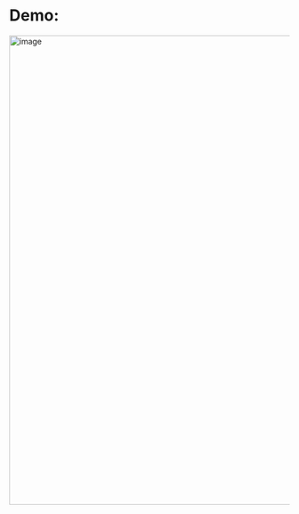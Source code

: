 # Demo:
<img width="843" alt="image" src="https://user-images.githubusercontent.com/43049943/171093719-61ef1d08-f0e5-46b4-8b8c-60d5710ad4bb.png">
